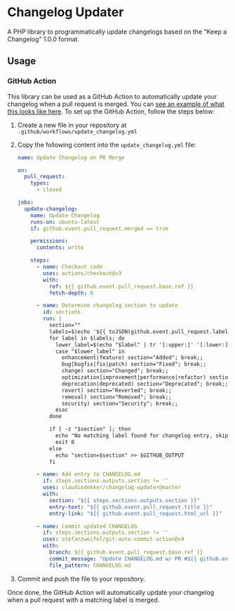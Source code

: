 # Changelog Updater

A PHP library to programmatically update changelogs based on the "Keep a Changelog" 1.0.0 format.

## Usage

### GitHub Action

This library can be used as a GitHub Action to automatically update your changelog when a pull request is merged. You can [see an example of what this looks like here](https://github.com/claudiodekker/changelog-updater-example). To set up the GitHub Action, follow the steps below:

1. Create a new file in your repository at `.github/workflows/update_changelog.yml`

2. Copy the following content into the `update_changelog.yml` file:

   ```yaml
   name: Update Changelog on PR Merge

   on:
     pull_request:
       types:
         - closed

   jobs:
     update-changelog:
       name: Update Changelog
       runs-on: ubuntu-latest
       if: github.event.pull_request.merged == true

       permissions:
         contents: write

       steps:
         - name: Checkout code
           uses: actions/checkout@v3
           with:
             ref: ${{ github.event.pull_request.base.ref }}
             fetch-depth: 0

         - name: Determine changelog section to update
           id: sections
           run: |
             section=""
             labels=$(echo '${{ toJSON(github.event.pull_request.labels.*.name) }}' | jq -r '.[]')
             for label in $labels; do
               lower_label=$(echo "$label" | tr '[:upper:]' '[:lower:]')
               case "$lower_label" in
                 enhancement|feature) section="Added"; break;;
                 bug|bugfix|fix|patch) section="Fixed"; break;;
                 change) section="Changed"; break;;
                 optimization|improvement|performance|refactor) section="Optimized"; break;;
                 deprecation|deprecated) section="Deprecated"; break;;
                 revert) section="Reverted"; break;;
                 removal) section="Removed"; break;;
                 security) section="Security"; break;;
               esac
             done

             if [ -z "$section" ]; then
               echo "No matching label found for changelog entry, skipping changelog update."
               exit 0
             else
               echo "section=$section" >> $GITHUB_OUTPUT
             fi

         - name: Add entry to CHANGELOG.md
           if: steps.sections.outputs.section != ''
           uses: claudiodekker/changelog-updater@master
           with:
             section: "${{ steps.sections.outputs.section }}"
             entry-text: "${{ github.event.pull_request.title }}"
             entry-link: "${{ github.event.pull_request.html_url }}"

         - name: Commit updated CHANGELOG
           if: steps.sections.outputs.section != ''
           uses: stefanzweifel/git-auto-commit-action@v4
           with:
             branch: ${{ github.event.pull_request.base.ref }}
             commit_message: "Update CHANGELOG.md w/ PR #${{ github.event.pull_request.number }}"
             file_pattern: CHANGELOG.md
   ```
    
3. Commit and push the file to your repository. 
 
Once done, the  GitHub Action will automatically update your changelog when a pull request with a matching label is merged.
